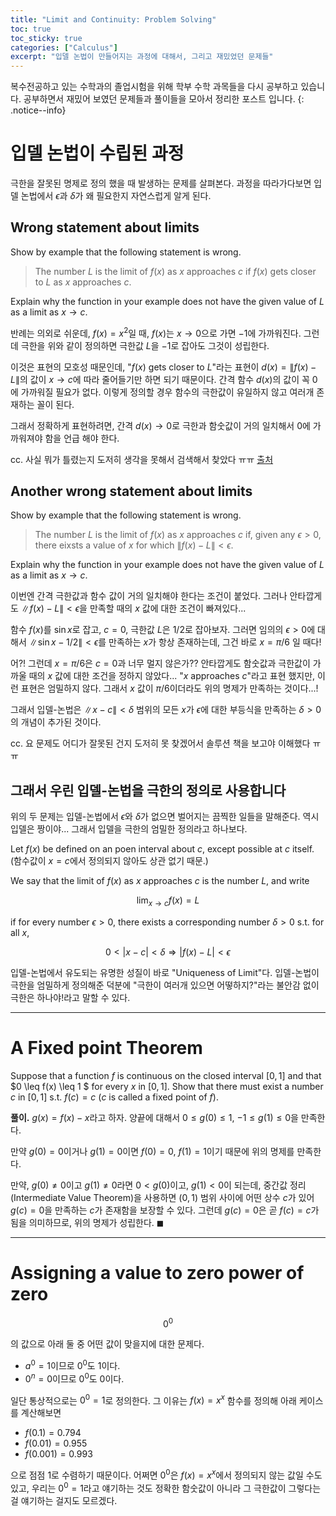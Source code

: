 ```yaml
---
title: "Limit and Continuity: Problem Solving"
toc: true
toc_sticky: true
categories: ["Calculus"]
excerpt: "입델 논법이 만들어지는 과정에 대해서, 그리고 재밌었던 문제들"
---
```


복수전공하고 있는 수학과의 졸업시험을 위해 학부 수학 과목들을 다시 공부하고 있습니다. 공부하면서 재밌어 보였던 문제들과 풀이들을 모아서 정리한 포스트 입니다.
{: .notice--info}

# 입델 논법이 수립된 과정

극한을 잘못된 명제로 정의 했을 때 발생하는 문제를 살펴본다. 과정을 따라가다보면 입델 논법에서 $\epsilon$과 $\delta$가 왜 필요한지 자연스럽게 알게 된다.

## Wrong statement about limits

<div class="notice" markdown="1">
Show by example that the following statement is wrong.

> The number $L$ is the limit of $f(x)$ as $x$ approaches $c$ if $f(x)$ gets closer to $L$ as $x$ approaches $c$.

Explain why the function in your example does not have the given value of $L$ as a limit as $x \rightarrow c$.
</div>

반례는 의외로 쉬운데, $f(x) = x^2$일 때, $f(x)$는 $x \rightarrow 0$으로 가면 $-1$에 가까워진다. 그런데 극한을 위와 같이 정의하면 극한값 $L$을 $-1$로 잡아도 그것이 성립한다.

이것은 표현의 모호성 때문인데, "$f(x)$ gets closer to $L$"라는 표현이 $d(x) = \|f(x) - L\|$의 값이 $x \rightarrow c$에 따라 줄어들기만 하면 되기 때문이다. 간격 함수 $d(x)$의 값이 꼭 0에 가까워질 필요가 없다. 이렇게 정의할 경우 함수의 극한값이 유일하지 않고 여러개 존재하는 꼴이 된다.

그래서 정확하게 표현하려면, 간격 $d(x) \rightarrow 0$로 극한과 함숫값이 거의 일치해서 0에 가까워져야 함을 언급 해야 한다.

cc. 사실 뭐가 틀렸는지 도저히 생각을 못해서 검색해서 찾았다 ㅠㅠ [출처](https://math.stackexchange.com/questions/3435671/wrong-definition-of-limit)

## Another wrong statement about limits

<div class="notice" markdown="1">

Show by example that the following statement is wrong.

> The number $L$ is the limit of $f(x)$ as $x$ approaches $c$ if, given any $\epsilon > 0$, there eixsts a value of $x$ for which $\| f(x) - L \| < \epsilon$.

Explain why the function in your example does not have the given value of $L$ as a limit as $x \rightarrow c$.
</div>

이번엔 간격 극한값과 함수 값이 거의 일치해야 한다는 조건이 붙었다. 그러나 안타깝게도 $\| f(x) - L \| < \epsilon$을 만족할 때의 $x$ 값에 대한 조건이 빠져있다...

함수 $f(x)$를 $\sin x$로 잡고, $c = 0$, 극한값 $L$은 $1/2$로 잡아보자. 그러면 임의의 $\epsilon > 0$에 대해서 $\| \sin x - 1/2 \| < \epsilon$를 만족하는 $x$가 항상 존재하는데, 그건 바로 $x = \pi/6$ 일 때다!

어?! 그런데 $x = \pi/6$은 $c = 0$과 너무 멀지 않은가?? 안타깝게도 함숫값과 극한값이 가까울 때의 $x$ 값에 대한 조건을 정하지 않았다... "$x$ approaches $c$"라고 표현 했지만, 이런 표현은 엄밀하지 않다. 그래서 $x$ 값이 $\pi/6$이더라도 위의 명제가 만족하는 것이다...!

그래서 입델-논법은 $\| x - c \| < \delta$ 범위의 모든 $x$가 $\epsilon$에 대한 부등식을 만족하는 $\delta > 0$의 개념이 추가된 것이다.

cc. 요 문제도 어디가 잘못된 건지 도저히 못 찾겠어서 솔루션 책을 보고야 이해했다 ㅠㅠ

## 그래서 우린 입델-논법을 극한의 정의로 사용합니다

위의 두 문제는 입델-논법에서 $\epsilon$와 $\delta$가 없으면 벌어지는 끔찍한 일들을 말해준다. 역시 입델은 짱이야... 그래서 입델을 극한의 엄밀한 정의라고 하나보다.

<div class="notice" markdown="1">

Let $f(x)$ be defined on an poen interval about $c$, except possible at $c$ itself. (함수값이 $x=c$에서 정의되지 않아도 상관 없기 때문.)

We say that the limit of $f(x)$ as $x$ approaches $c$ is the number $L$, and write

$$
\lim_{x \rightarrow c} f(x) = L
$$

if for every number $\epsilon > 0$, there exists a corresponding number $\delta > 0$ s.t. for all $x$,

$$
0 < | x - c | < \delta \Longrightarrow | f(x) - L | < \epsilon
$$

</div>

입델-논법에서 유도되는 유명한 성질이 바로 "Uniqueness of Limit"다. 입델-논법이 극한을 엄밀하게 정의해준 덕분에 "극한이 여러개 있으면 어떻하지?"라는 불안감 없이 극한은 하나야!라고 말할 수 있다.

<hr/>

# A Fixed point Theorem

<div class="notice" markdown="1">

Suppose that a function $f$ is continuous on the closed interval $[0, 1]$ and that $0 \leq f(x) \leq 1 $ for every $x$ in $[0, 1]$. Show that there must exist a number $c$ in $[0, 1]$ s.t. $f(c) = c$ ($c$ is called a fixed point of $f$).

</div>

**풀이.** $g(x) = f(x) - x$라고 하자. 양끝에 대해서 $0 \leq g(0) \leq 1$, $-1 \leq g(1) \leq 0$을 만족한다.

만약 $g(0) = 0$이거나 $g(1) = 0$이면 $f(0) = 0$, $f(1) = 1$이기 때문에 위의 명제를 만족한다.

만약, $g(0) \neq 0$이고 $g(1) \neq 0$라면 $0 <g(0)$이고, $g(1) < 0$이 되는데, 중간값 정리(Intermediate Value Theorem)을 사용하면 $(0, 1)$ 범위 사이에 어떤 상수 $c$가 있어 $g(c) = 0$을 만족하는 $c$가 존재함을 보장할 수 있다. 그런데 $g(c) = 0$은 곧 $f(c) = c$가 됨을 의미하므로, 위의 명제가 성립한다. $\blacksquare$

<hr/>

# Assigning a value to zero power of zero

$$
0^0
$$

의 값으로 아래 둘 중 어떤 값이 맞을지에 대한 문제다.

- $a^0 = 1$이므로 $0^0$도 $1$이다.
- $0^n = 0$이므로 $0^0$도 $0$이다.

일단 통상적으로는 $0^0 = 1$로 정의한다. 그 이유는 $f(x) = x^x$ 함수를 정의해 아래 케이스를 계산해보면

- $f(0.1) = 0.794$
- $f(0.01) = 0.955$
- $f(0.001) = 0.993$

으로 점점 $1$로 수렴하기 때문이다. 어쩌면 $0^0$은 $f(x) = x^x$에서 정의되지 않는 값일 수도 있고, 우리는 $0^0 = 1$라고 얘기하는 것도 정확한 함숫값이 아니라 그 극한값이 그렇다는 걸 얘기하는 걸지도 모르겠다.
